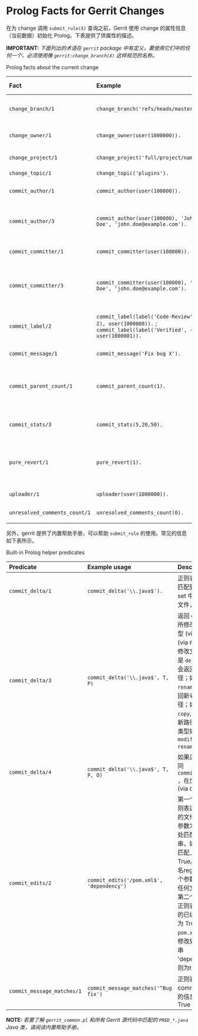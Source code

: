 # Prolog Facts for Gerrit Changes

在为 change 调用 `submit_rule(X)` 查询之前，Gerrit 使用 change 的属性信息（当前数据）初始化 Prolog。下表提供了供属性的描述。

**IMPORTANT:**
*下面列出的术语在 `gerrit` package 中有定义，要使用它们中的任何一个，必须使用像 `gerrit:change_branch(X)` 这样规范的名称。*

Prolog facts about the current change

|Fact                 |Example  |Description | Variable type
| :------| :------| :------| :------|
|`change_branch/1`    |`change_branch('refs/heads/master').`    | change 合入的目的分支 | string
|`change_owner/1`     |`change_owner(user(1000000)).`    | change-owner 的 `user(ID)` | numeric
|`change_project/1`   |`change_project('full/project/name').`    | project 的名称 | string
|`change_topic/1`     |`change_topic('plugins').`    | Topic 名称 | string
|`commit_author/1`    |`commit_author(user(100000)).`    |commit 的 author `user(ID)` | numeric
|`commit_author/3`    |`commit_author(user(100000), 'John Doe', 'john.doe@example.com').`    |ID, full name 以及 commit 的 author 邮箱 | numeric string string
|`commit_committer/1` |`commit_committer(user(100000)).`    |commit 的 committer `user(ID)` | numeric
|`commit_committer/3` |`commit_committer(user(100000), 'John Doe', 'john.doe@example.com').`    |ID, full name 以及 commit 的 committer 邮箱 | numeric string string
|`commit_label/2`  |`commit_label(label('Code-Review', 2), user(1000000)).` ; `commit_label(label('Verified', -1), user(1000001)).`| change 的最新 patch-set 的打分情况 | --
|`commit_message/1`   |`commit_message('Fix bug X').`    | Commit message | string
|`commit_parent_count/1`   |`commit_parent_count(1).`    |Nparent commits 的数量，可以用来检测 `merge commits`
|`commit_stats/3`   |`commit_stats(5,20,50).`    | 修改行数, 添加行数，删除行数 | --
|`pure_revert/1`     |`pure_revert(1).`    | change 是否 revert，1 为 revert，0 为非 revert | --
|`uploader/1`     |`uploader(user(1000000)).`    | Uploader 的 `user(ID)`  | numeric
|`unresolved_comments_count/1`     |`unresolved_comments_count(0).`    | 未解决的评论数量 | integer


另外，gerrit 提供了内置帮助手册，可以帮助 `submit_rule` 的使用。常见的信息如下表所示。

Built-in Prolog helper predicates

|Predicate                  |Example usage  |Description
| :------| :------| :------|
|`commit_delta/1`           |`commit_delta('\\.java$').`    | 正则表达式如果匹配到 patch-set 中所修改的文件，则为 True
|`commit_delta/3`           |`commit_delta('\\.java$', T, P)`    | 返回 change 中所修改文件的类型 (via `T`) 和路径 (via `P`)。如果所修改文件的类型是 `delete`, 那么会返回老的路径；如果是 `rename`, 那么反回新老两个路径；如果是 `copy`, 那么返回新路径。    有效的类型如下：`add`, `modify`, `delete`, `rename`, `copy`
|`commit_delta/4`           |`commit_delta('\\.java$', T, P, O)`    | 如果适用的话，同 `commit_delta/3` ，在加上老路经 (via `O`)
|`commit_edits/2`           |`commit_edits('/pom.xml$', 'dependency')`    | 第一个参数为正则表达式匹配到的文件，第二个参数为文件修改处匹配到的字符串，如果二者都匹配上，则为 True。如果文件名regex（第一个参数）匹配的任何文件具有与第二个参数中的正则表达式匹配的已编辑行，则为 True。如果 `pom.xml` 文件的修改处包含字符串 'dependency'，则为true。
|`commit_message_matches/1` |`commit_message_matches('^Bug fix')`    | 正则表达式如果 commit-msg 中的信息，则为 True


**NOTE:**
*若要了解 `gerrit_common.pl` 和所有 Gerrit 源代码中匹配的 `PRED_*.java` Java 类，请阅读内置帮助手册。*

